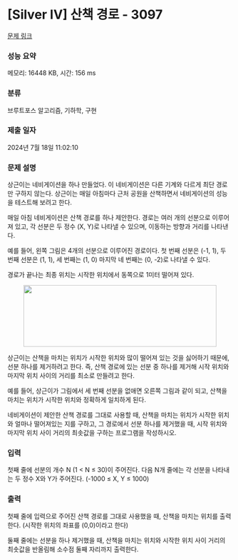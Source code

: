 # [Silver IV] 산책 경로 - 3097 

[문제 링크](https://www.acmicpc.net/problem/3097) 

### 성능 요약

메모리: 16448 KB, 시간: 156 ms

### 분류

브루트포스 알고리즘, 기하학, 구현

### 제출 일자

2024년 7월 18일 11:02:10

### 문제 설명

<p>상근이는 네비게이션을 하나 만들었다. 이 네비게이션은 다른 기계와 다르게 최단 경로만 구하지 않는다. 상근이는 매일 아침마다 근처 공원을 산책하면서 네비게이션의 성능을 테스트해 보려고 한다.</p>

<p>매일 아침 네비게이션은 산책 경로를 하나 제안한다. 경로는 여러 개의 선분으로 이루어져 있고, 각 선분은 두 정수 (X, Y)로 나타낼 수 있으며, 이동하는 방향과 거리를 나타낸다.</p>

<p>예를 들어, 왼쪽 그림은 4개의 선분으로 이루어진 경로이다. 첫 번째 선분은 (-1, 1), 두 번째 선분은 (1, 1), 세 번째는 (1, 0) 마지막 네 번째는 (0, -2)로 나타낼 수 있다.</p>

<p>경로가 끝나는 최종 위치는 시작한 위치에서 동쪽으로 1미터 떨어져 있다.</p>

<p style="text-align: center;"><img alt="" src="https://upload.acmicpc.net/ed41a58f-cdb9-430d-b016-cffd6b46a11a/-/preview/" style="width: 433px; height: 138px;"></p>

<p>상근이는 산책을 마치는 위치가 시작한 위치와 많이 떨어져 있는 것을 싫어하기 때문에, 선분 하나를 제거하려고 한다. 즉, 산책 경로에 있는 선분 중 하나를 제거해 시작 위치와 마지막 위치 사이의 거리를 최소로 만들려고 한다.</p>

<p>예를 들어, 상근이가 그림에서 세 번째 선분을 없애면 오른쪽 그림과 같이 되고, 산책을 마치는 위치가 시작한 위치와 정확하게 일치하게 된다. </p>

<p>네비게이션이 제안한 산책 경로를 그대로 사용할 때, 산책을 마치는 위치가 시작한 위치와 얼마나 떨어져있는 지를 구하고, 그 경로에서 선분 하나를 제거했을 때, 시작 위치와 마지막 위치 사이 거리의 최솟값을 구하는 프로그램을 작성하시오.</p>

### 입력 

 <p>첫째 줄에 선분의 개수 N (1 < N ≤ 30)이 주어진다. 다음 N개 줄에는 각 선분을 나타내는 두 정수 X와 Y가 주어진다. (-1000 ≤ X, Y ≤ 1000)</p>

### 출력 

 <p>첫째 줄에 입력으로 주어진 산책 경로를 그대로 사용했을 때, 산책을 마치는 위치를 출력한다. (시작한 위치의 좌표를 (0,0)이라고 한다)</p>

<p>둘째 줄에는 선분을 하나 제거했을 때, 산책을 마치는 위치와 시작한 위치 사이 거리의 최솟값을 반올림해 소수점 둘째 자리까지 출력한다.</p>

